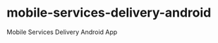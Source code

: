 mobile-services-delivery-android
================================

Mobile Services Delivery Android App

